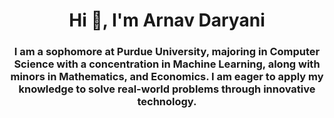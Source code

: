 <h1 align="center">Hi 👋, I'm Arnav Daryani</h1>
<h3 align="center">I am a sophomore at Purdue University, majoring in Computer Science with a concentration in Machine Learning, along with minors in Mathematics, and Economics. I am eager to apply my knowledge to solve real-world problems through innovative technology.</h3>
